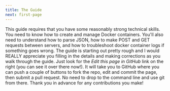 ```yaml
---
title: The Guide
next: first-page
---
```


This guide requires that you have some reasonably strong technical skills.  You need to know how to create and manage Docker containers. You'll also need to understand how to parse JSON, how to make POST and GET requests between servers, and how to troubleshoot docker container logs if something goes wrong.  The guide is starting out pretty rough and I would REALLY appreciate you filling in the details and making corrections as you walk through the guide.  Just look for the *Edit this page in GitHub* link on the right (you can see it over there now!).  It will take you to GitHub where you can push a couple of buttons to fork the repo, edit and commit the page, then submit a pull request.  No need to drop to the command line and use git from there.  Thank you in advance for any contributions you make!

